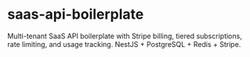 # saas-api-boilerplate
Multi-tenant SaaS API boilerplate with Stripe billing, tiered subscriptions, rate limiting, and usage tracking. NestJS + PostgreSQL + Redis + Stripe.

